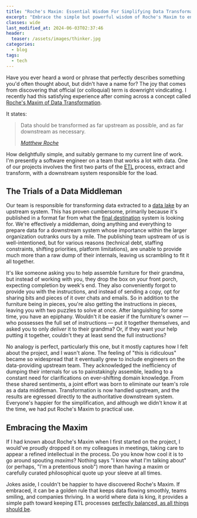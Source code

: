 ```yaml
---
title: "Roche's Maxim: Essential Wisdom For Simplifying Data Transformation"
excerpt: "Embrace the simple but powerful wisdom of Roche's Maxim to enhance the way you approach data transformation."
classes: wide
last_modified_at: 2024-06-03T02:37:46
header:
  teaser: /assets/images/thinker.jpg
categories:
  - blog
tags:
  - tech
---
```


<script src="/assets/js/dynamic-link-targeting.js"></script>

Have you ever heard a word or phrase that perfectly describes something you'd often thought about, but didn't have a name for? The joy that comes from discovering that official (or colloquial) term is downright vindicating. I recently had this satisfying experience after coming across a concept called [Roche's Maxim of Data Transformation](https://ssbipolar.com/2021/05/31/roches-maxim/).

It states:

> Data should be transformed as far upstream as possible, and as far downstream as necessary.
>
> <cite>[Matthew Roche](https://www.linkedin.com/in/matthewroche/)</cite>

How delightfully simple, and suitably germane to my current line of work. I'm presently a software engineer on a team that works a lot with data. One of our projects involves the first two parts of the [ETL](https://en.wikipedia.org/wiki/Extract,_transform,_load) process, extract and transform, with a downstream system responsible for the load.

## The Trials of a Data Middleman

Our team is responsible for transforming data extracted to a [data lake](https://cloud.google.com/learn/what-is-a-data-lake) by an upstream system. This has proven cumbersome, primarily because it's published in a format far from what the [final destination](https://en.wikipedia.org/wiki/Final_Destination) system is looking for. We're effectively a middleman, doing anything and everything to prepare data for a downstream system whose importance within the larger organization outranks ours by a mile. The publishing team upstream of us is well-intentioned, but for various reasons (technical debt, staffing constraints, shifting priorities, platform limitations), are unable to provide much more than a raw dump of their internals, leaving us scrambling to fit it all together.

It's like someone asking you to help assemble furniture for their grandma, but instead of working with you, they drop the box on your front porch, expecting completion by week's end. They also conveniently forgot to provide you with the instructions, and instead of sending a copy, opt for sharing bits and pieces of it over chats and emails. So in addition to the furniture being in pieces, you're also getting the instructions in pieces, leaving you with two puzzles to solve at once. After languishing for some time, you have an epiphany. Wouldn't it be easier if the furniture's owner — who possesses the full set of instructions — put it together themselves, and asked you to only _deliver_ it to their grandma? Or, if they want your help putting it together, couldn't they at least send the full instructions?

No analogy is perfect, particularly this one, but it mostly captures how I felt about the project, and I wasn't alone. The feeling of "this is ridiculous" became so widespread that it eventually grew to include engineers on the data-providing upstream team. They acknowledged the inefficiency of dumping their internals for us to painstakingly assemble, leading to a constant need for clarifications on ever-shifting domain knowledge. From these shared sentiments, a joint effort was born to eliminate our team's role as a data middleman. Transformation is now handled upstream, and the results are egressed directly to the authoritative downstream system. Everyone's happier for the simplification, and although we didn't know it at the time, we had put Roche's Maxim to practical use.  

## Embracing the Maxim

If I had known about Roche's Maxim when I first started on the project, I would've proudly dropped it on my colleagues in meetings, taking care to appear a refined intellectual in the process. Do you know how cool it is to go around spouting _maxims_? Nothing says "I know what I'm talking about" (or perhaps, "I'm a pretentious snob") more than having a maxim or carefully curated philosophical quote up your sleeve at all times.

Jokes aside, I couldn't be happier to have discovered Roche's Maxim. If embraced, it can be a golden rule that keeps data flowing smoothly, teams smiling, and companies thriving. In a world where data is king, it provides a simple path toward keeping ETL processes [perfectly balanced, as all things should be](https://knowyourmeme.com/memes/perfectly-balanced).
